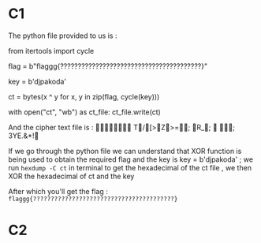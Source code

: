 # C1 

The python file provided to us is : 

from itertools import cycle

flag = b"flaggg{????????????????????????????????????????}"

key  = b'djpakoda'

ct = bytes(x ^ y for x, y in zip(flag, cycle(key)))

with open("ct", "wb") as ct_file:
    ct_file.write(ct)

And the cipher text file is : 
T/[  >Z>=\;
R_; 	
; 3YE.&*!

If we go through the python file we can understand that XOR function is being used to obtain the required flag 
and the key is key  = b'djpakoda' ;
we run `hexdump -C ct` in terminal to get the hexadecimal of the ct file , we then XOR the hexadecimal of ct and the key 

 After which you'll get the flag : `flaggg{????????????????????????????????????????}`


 # C2
 
